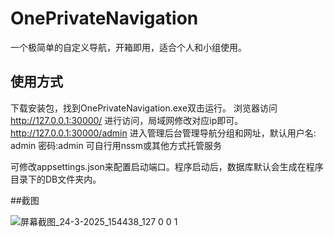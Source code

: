 # OnePrivateNavigation

一个极简单的自定义导航，开箱即用，适合个人和小组使用。

## 使用方式
下载安装包，找到OnePrivateNavigation.exe双击运行。
浏览器访问 http://127.0.0.1:30000/ 进行访问，局域网修改对应ip即可。
http://127.0.0.1:30000/admin 进入管理后台管理导航分组和网址，默认用户名: admin 密码:admin 
可自行用nssm或其他方式托管服务

可修改appsettings.json来配置启动端口。程序启动后，数据库默认会生成在程序目录下的DB文件夹内。

##截图

![屏幕截图_24-3-2025_154438_127 0 0 1](https://github.com/user-attachments/assets/6a14b2cc-b49d-4c40-bd92-b80149cfffc5)

